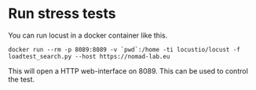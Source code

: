 # Run stress tests

You can run locust in a docker container like this.

```
docker run --rm -p 8089:8089 -v `pwd`:/home -ti locustio/locust -f loadtest_search.py --host https://nomad-lab.eu
```

This will open a HTTP web-interface on 8089. This can be used to control the test.
